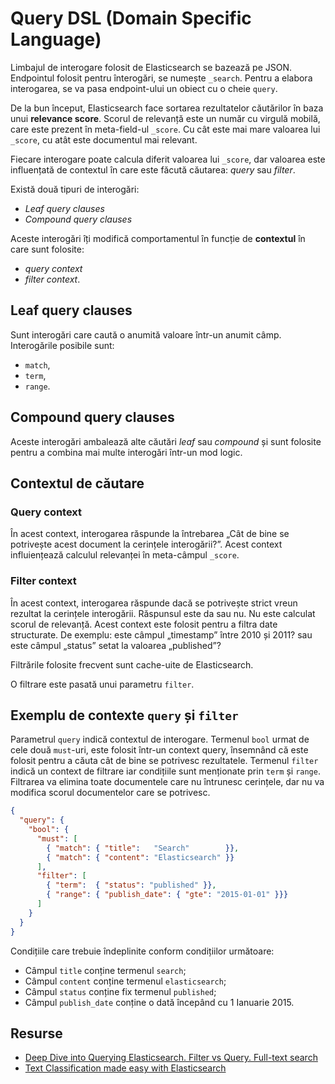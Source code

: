# Query DSL (Domain Specific Language)

Limbajul de interogare folosit de Elasticsearch se bazează pe JSON. Endpointul folosit pentru înterogări, se numește `_search`. Pentru a elabora interogarea, se va pasa endpoint-ului un obiect cu o cheie `query`.

De la bun început, Elasticsearch face sortarea rezultatelor căutărilor în baza unui **relevance score**.
Scorul de relevanță este un număr cu virgulă mobilă, care este prezent în meta-field-ul `_score`. Cu cât este mai mare valoarea lui `_score`, cu atât este documentul mai relevant.

Fiecare interogare poate calcula diferit valoarea lui `_score`, dar valoarea este influențată de contextul în care este făcută căutarea: *query* sau *filter*.

Există două tipuri de interogări:

- *Leaf query clauses*
- *Compound query clauses*

Aceste interogări îți modifică comportamentul în funcție de **contextul** în care sunt folosite:

- *query context*
- *filter context*.

## Leaf query clauses

Sunt interogări care caută o anumită valoare într-un anumit câmp.
Interogările posibile sunt:

- `match`,
- `term`,
- `range`.

## Compound query clauses

Aceste interogări ambalează alte căutări *leaf* sau *compound* și sunt folosite pentru a combina mai multe interogări într-un mod logic.

## Contextul de căutare

### Query context

În acest context, interogarea răspunde la întrebarea „Cât de bine se potrivește acest document la cerințele interogării?”. Acest context influiențează calculul relevanței în meta-câmpul `_score`.

### Filter context

În acest context, interogarea răspunde dacă se potrivește strict vreun rezultat la cerințele interogării. Răspunsul este da sau nu. Nu este calculat scorul de relevanță. Acest context este folosit pentru a filtra date structurate. De exemplu: este câmpul „timestamp” între 2010 și 2011? sau este câmpul „status” setat la valoarea „published”?

Filtrările folosite frecvent sunt cache-uite de Elasticsearch.

O filtrare este pasată unui parametru `filter`.

## Exemplu de contexte `query` și `filter`

Parametrul `query` indică contextul de interogare.
Termenul `bool` urmat de cele două `must`-uri, este folosit într-un context query, însemnând că este folosit pentru a căuta cât de bine se potrivesc rezultatele.
Termenul `filter` indică un context de filtrare iar condițiile sunt menționate prin `term` și `range`. Filtrarea va elimina toate documentele care nu întrunesc cerințele, dar nu va modifica scorul documentelor care se potrivesc.

```json
{
  "query": {
    "bool": {
      "must": [
        { "match": { "title":   "Search"        }},
        { "match": { "content": "Elasticsearch" }}
      ],
      "filter": [
        { "term":  { "status": "published" }},
        { "range": { "publish_date": { "gte": "2015-01-01" }}}
      ]
    }
  }
}
```

Condițiile care trebuie îndeplinite conform condițiilor următoare:

- Câmpul `title` conține termenul `search`;
- Câmpul `content` conține termenul `elasticsearch`;
- Câmpul `status` conține fix termenul `published`;
- Câmpul `publish_date` conține o dată începând cu 1 Ianuarie 2015.

## Resurse

- [Deep Dive into Querying Elasticsearch. Filter vs Query. Full-text search](https://towardsdatascience.com/deep-dive-into-querying-elasticsearch-filter-vs-query-full-text-search-b861b06bd4c0)
- [Text Classification made easy with Elasticsearch](https://www.elastic.co/blog/text-classification-made-easy-with-elasticsearch)
